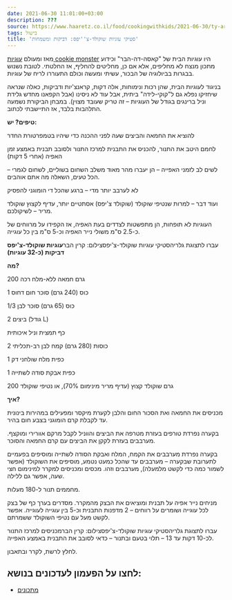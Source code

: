 ```yaml
---
date: 2021-06-30 11:01:00+03:00
description: ???
source: https://www.haaretz.co.il/food/cookingwithkids/2021-06-30/ty-article/0000017f-f8c7-d2d5-a9ff-f8cf53990000
tags: בישול
title: 'סטיקי עוגיות שוקולד-צ''יפס: דביקות ומשמחות'
---
```


מאז ומעולם [עוגיות cookie monster](/food/cookingwithkids/2016-03-07/ty-article/0000017f-f8e3-d318-afff-fbe3331d0000) היו עוגיות הבית של "קאסה-דה-הבר" וכידוע מתכון מנצח לא מחליפים, אלא אם כן, מחליטים להחליף, אז החלטתי. לטובת נשנוש בבגרות בביולוגיה של הבכור, עשיתי ומעשה וכולם התעוררו לריח של עוגיות. 

בניגוד לעוגיות הבית, שהן רכות ונימוחות, אלה דקות, קראנצ'יות ודביקות, כאלה שנראה שיחזיקו נפלא גם ל"קוקי-לידה" ביתית, אבל עוד לא ניסינו (אבל הקפאנו מחדש גלידת וניל ברינגים בגודל של העוגיות – זה טריק שעובד מצוין). במבחן הביקורת נשמעה התלהבות בלבד, אז התיישבתי לכתוב. 

**טיפים? יש:** 

להוציא את החמאה והביצים שעה לפני ההכנה כדי שיהיו בטמפרטורת החדר 

לחמם היטב את התנור, להכניס את התבנית למרכז התנור ולסובב תבנית באמצע זמן האפיה (אחרי 5 דקות) 

לשים לב לזמני האפייה – הן יעברו מהר מאוד משלב השחום בשוליים, לשחום לגמרי – הכל טעים, השאלה מה אתם אוהבים. 

לא לערבב יותר מדי – ברגע שהכל די הומוגני להפסיק 

ועוד דבר – למרות שנטיפי שוקולד (שוקולד צ'יפס) אסתטיים יותר, עדיף לקצוץ שוקולד מריר – לשיקולכם. 

העוגיות לא תופחות, הן מתפשטות לצדדים בעת האפיה, אז הקפידו על מרווחים של כ-2.5 ס"מ משולי נייר האפיה וכ-5 ס"מ בין כל עוגייה. 

 עברו לתצוגת גלריהסטיקי עוגיות שוקולד-צ'יפסצילום: קרין הבר**עוגיות שוקולד-צ'יפס דביקות (כ-32 עוגיות)** 

**מה?** 

200 גרם חמאה ללא-מלח רכה 

1 כוס (240 גרם) סוכר חום דחוס 

1/3 כוס (65 גרם) סוכר לבן 

2 ביצים (גודל L) 

כף תמצית וניל איכותית 

2 כוסות (280 גרם) קמח לבן רב-תכליתי 

1 כפית מלח שולחני דק 

1 כפית אבקת סודה לשתייה 

200 גרם שוקולד קצוץ (עדיף מריר מינימום 70%), או נטיפי שוקולד 

**איך?** 

מכניסים את החמאה ואת הסכור החום והלבן לקערת מיקסר ומפעילים במהירות בינונית עד לקבלת קרם הומוגני בצבע חום בהיר. 

בקערה נפרדת טורפים בעזרת מטרפה את הביצים והווניל לקבל מרקם אוורירי ומוקצף. מערבבים בעזרת לקקן את הביצים עם קרם החמאה והסוכר. 

בקערה נפרדת מערבבים את הקמח, המלח ואבקת הסודה לשתייה ומוסיפים בפעמיים לתערובת שבקערה – מערבבים עד שהכל כמעט נטמע, מוסיפים את השוקולד (אפשר לשמור כמה כדי לקשט מלמעלה), מערבבים וזהו. מכסים ומכניסים למקרר למינימום חצי שעה, אפשר גם ללילה. 

מחממים תנור ל-180 מעלות. 

מניחים נייר אפיה על תבנית ומוציאים את הבצק מהמקרר. מסדרים בערך כף של בצק לכל עוגייה ושומרים על רווחים – 2 מדפנות התבנית וכ-5 בין עוגייה לעוגייה. אפשר לקשט מעל עם נטיפי השוקולד ששמרתם. 

 עברו לתצוגת גלריהסטיקי עוגיות שוקולד-צ'יפסצילום: קרין הברמכניסים למרכז התנור לכ-10 דקות עד 13 – תלוי בטעם ובתנור – כדאי לסובב את התבנית באמצע האפייה. 

לחלץ לרשת, לקרר ובתאבון.

לחצו על הפעמון לעדכונים בנושא:
------------------------------

* [מתכונים](/ty-tag/recipes-0000017f-da28-dea8-a77f-de6a4ba50000)